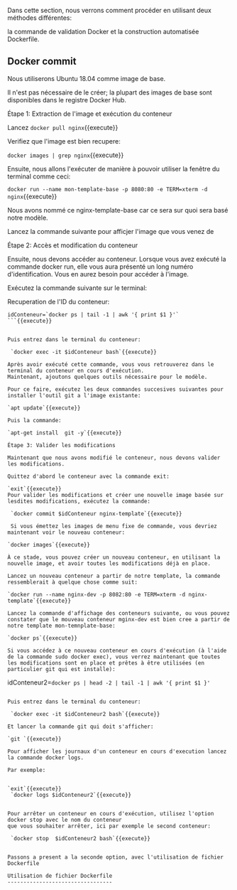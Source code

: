 Dans cette section, nous verrons comment procéder en utilisant deux méthodes différentes: 

la commande de validation Docker et la construction automatisée Dockerfile.

Docker commit
-------------

Nous utiliserons Ubuntu 18.04 comme image de base.

Il n'est pas nécessaire de le créer; la plupart des images de base sont disponibles dans le registre Docker Hub.

Étape 1: Extraction de l'image et exécution du conteneur

 Lancez `docker pull nginx`{{execute}}

 Verifiez que l'image est bien recupere:

 `docker images | grep nginx`{{execute}}


Ensuite, nous allons l'exécuter de manière à pouvoir utiliser la fenêtre du terminal comme ceci:


`docker run --name mon-template-base -p 8080:80 -e TERM=xterm -d nginx`{{execute}}

Nous avons nommé ce nginx-template-base car ce sera sur quoi sera basé notre modèle.

Lancez la commande suivante pour afficjer l'image que vous venez de 


Étape 2: Accès et modification du conteneur

Ensuite, nous devons accéder au conteneur. 
Lorsque vous avez exécuté la commande docker run, elle vous aura présenté un long numéro d'identification. 
Vous en aurez besoin pour accéder à l'image. 

Exécutez la commande suivante sur le terminal:

Recuperation de l'ID du conteneur:

```
idConteneur=`docker ps | tail -1 | awk '{ print $1 }'` 
```{{execute}}


Puis entrez dans le terminal du conteneur:

 `docker exec -it $idConteneur bash`{{execute}}

Après avoir exécuté cette commande, vous vous retrouverez dans le terminal du conteneur en cours d'exécution. 
Maintenant, ajoutons quelques outils nécessaire pour le modèle. 

Pour ce faire, exécutez les deux commandes succesives suivantes pour installer l'outil git a l'image existante:

`apt update`{{execute}}

Puis la commande:

`apt-get install  git -y`{{execute}}

Étape 3: Valider les modifications

Maintenant que nous avons modifié le conteneur, nous devons valider les modifications. 

Quittez d'abord le conteneur avec la commande exit:

`exit`{{execute}}
Pour valider les modifications et créer une nouvelle image basée sur lesdites modifications, exécutez la commande:

 `docker commit $idConteneur nginx-template`{{execute}}

 Si vous émettez les images de menu fixe de commande, vous devriez maintenant voir le nouveau conteneur:

`docker images`{{execute}}

À ce stade, vous pouvez créer un nouveau conteneur, en utilisant la nouvelle image, et avoir toutes les modifications déjà en place. 

Lancez un nouveau conteneur a partir de notre template, la commande ressemblerait à quelque chose comme suit:

`docker run --name nginx-dev -p 8082:80 -e TERM=xterm -d nginx-template`{{execute}}

Lancez la commande d'affichage des conteneurs suivante, ou vous pouvez constater que le mouveau conteneur mginx-dev est bien cree a partir de notre template mon-temnplate-base:

`docker ps`{{execute}}

Si vous accédez à ce nouveau conteneur en cours d'exécution (à l'aide de la commande sudo docker exec), vous verrez maintenant que toutes les modifications sont en place et prêtes à être utilisées (en particulier git qui est installe):

```
idConteneur2=`docker ps | head -2 | tail -1 | awk '{ print $1 }'`
```{{execute}}

Puis entrez dans le terminal du conteneur:

 `docker exec -it $idConteneur2 bash`{{execute}}

Et lancer la commande git qui doit s'afficher:

`git `{{execute}}

Pour afficher les journaux d'un conteneur en cours d'execution lancez la commande docker logs.

Par exemple:


`exit`{{execute}}
 `docker logs $idConteneur2`{{execute}}


Pour arrêter un conteneur en cours d'exécution, utilisez l'option docker stop avec le nom du conteneur
que vous souhaiter arrêter, ici par exemple le second conteneur:

 `docker stop  $idConteneur2 bash`{{execute}}


Passons a present a la seconde option, avec l'utilisation de fichier Dockerfile

Utilisation de fichier Dockerfile
---------------------------------






